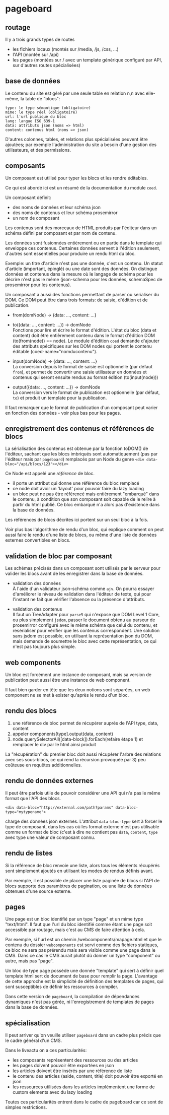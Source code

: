 pageboard
=========

routage
-------

Il y a trois grands types de routes

- les fichiers locaux (montés sur /media, /js, /css, ...)
- l'API (montée sur /api)
- les pages (montées sur / avec un template générique configuré par API,
sur d'autres routes spécialisées)


base de données
---------------

Le contenu du site est géré par une seule table en relation n,n avec elle-même,
la table de "blocs":

```
type: le type sémantique (obligatoire)
mime: le type réel (obligatoire)
url: l'url publique du bloc
lang: langue ISO 639-1
data: attributs json (noms => html)
content: contenus html (noms => json)
```

D'autres colonnes, tables, et relations plus spécialisées peuvent être ajoutées;
par exemple l'administration du site a besoin d'une gestion des utilisateurs,
et des permissions.


composants
----------

Un composant est utilisé pour typer les blocs et les rendre éditables.

Ce qui est abordé ici est un résumé de la documentation du module `coed`.

Un composant définit:
- des noms de données et leur schéma json
- des noms de contenus et leur schéma prosemirror
- un nom de composant

Les contenus sont des morceaux de HTML produits par l'éditeur dans un schéma
défini par composant et par nom de contenu.

Les données sont fusionnées entièrement ou en partie dans le template qui
enveloppe ces contenus. Certaines données servent à l'édition seulement,
d'autres sont essentielles pour produire un rendu html du bloc.

Exemple: un titre d'article n'est pas une donnée, c'est un contenu.
Un statut d'article (important, épinglé) ou une date sont des données.
On distingue données et contenus dans la mesure où le langage de schéma pour
les décrire n'est pas le même (json-schema pour les données, schemaSpec de
prosemirror pour les contenus).

Un composant a aussi des fonctions permettant de parser ou serialiser du DOM.
Ce DOM peut être dans trois formats: de saisie, d'édition et de publication.

- from(domNode) -> {data: ..., content: ...}
- to({data: ..., content: ...}) -> domNode  
Fonctions pour lire et écrire le format d'édition.
L'état du bloc (data et content) doit être entièrement contenu dans le format
d'édition DOM (to(from(node)) == node).
Le module d'édition `coed` demande d'ajouter des attributs spécifiques sur les
DOM nodes qui portent le contenu éditable (coed-name="nomducontenu").

- input(domNode) -> {data: ..., content: ...}  
La conversion depuis le format de saisie est optionnelle (par défaut `from`),
et permet de convertir une saisie utilisateur en données et contenus qui seront
ensuite rendus au format édition (to(input(node)))

- output({data: ..., content: ...}) -> domNode  
La conversion vers le format de publication est optionnelle (par défaut, `to`) et
produit un template pour la publication.

Il faut remarquer que le format de publication d'un composant peut varier en
fonction des données - voir plus bas pour les pages.


enregistrement des contenus et références de blocs
--------------------------------------------------

La sérialisation des contenus est obtenue par la fonction toDOM() de l'éditeur,
sachant que les blocs imbriqués sont automatiquement (pas par l'éditeur mais
par `pageboard`) remplacés par un Node du genre
`<div data-bloc="/api/blocs/123"></div>`

Ce Node est appelé une *référence* de bloc.

- il porte un attribut qui donne une référence du bloc remplacé
- ce node doit avoir un 'layout' pour pouvoir faire du lazy loading
- un bloc peut ne pas être référencé mais entièrement "embarqué" dans le contenu,
à condition que son composant soit capable de le relire à partir du html publié.
Ce bloc embarqué n'a alors pas d'existence dans la base de données.

Les références de blocs décrites ici portent sur un seul bloc à la fois.

Voir plus bas l'algorithme de rendu d'un bloc, qui explique comment on peut
aussi faire le rendu d'une liste de blocs, ou même d'une liste de données
externes convertibles en blocs.


validation de bloc par composant
--------------------------------

Les schémas précisés dans un composant sont utilisés par le serveur pour valider
les blocs avant de les enregistrer dans la base de données.

- validation des données  
  À l'aide d'un validateur json-schéma comme `ajv`.
  On pourra essayer d'améliorer le niveau de validation dans l'éditeur de texte,
  qui pour l'instant ne fait que vérifier l'absence ou la présence d'attributs.

- validation des contenus  
  Il faut un TreeAdapter pour `parse5` qui n'expose que DOM Level 1 Core, ou plus
  simplement `jsdom`, passer le document obtenu au parseur de prosemirror configuré
  avec le même schéma que celui du contenu, et resérialiser pour vérifier que
  les contenus correspondent.
  Une solution sans jsdom est possible, en utilisant la représentation json du DOM,
  mais demande de soumettre le bloc avec cette représentation, ce qui n'est pas
  toujours plus simple.


web components
--------------

Un bloc est forcément une instance de composant, mais sa version de publication
peut aussi être une instance de web component.

Il faut bien garder en tête que les deux notions sont séparées, un web component
ne se met à exister qu'après le rendu d'un bloc.


rendu des blocs
---------------

1) une référence de bloc permet de récupérer auprès de l'API type, data, content
2) appeler components[type].output(data, content)
3) node.querySelectorAll([data-block]).forEach(refaire étape 1) et remplacer
le div par le html ainsi produit

La "récupération" du premier bloc doit aussi récupérer l'arbre des relations avec
ses sous-blocs, ce qui rend la récursion provoquée par 3) peu coûteuse en requêtes
additionnelles.


rendu de données externes
-------------------------

Il peut être parfois utile de pouvoir considérer une API qui n'a pas le même
format que l'API des blocs.

`<div data-bloc="http://external.com/path?params" data-bloc-type="mytypename">`

charge des données json externes. L'attribut `data-bloc-type` sert à forcer le
type de composant, dans les cas où les format externe n'est pas utilisable comme
un format de bloc (c'est à dire ne contient pas `data`, `content`, `type` avec
type une valeur de composant connu.


rendu de listes
---------------

Si la référence de bloc renvoie une liste, alors tous les éléments récupérés
sont simplement ajoutés en utilisant les modes de rendus définis avant.

Par exemple, il est possible de placer une liste paginée de blocs si l'API
de blocs supporte des paramètres de pagination, ou une liste de données
obtenues d'une source externe.


pages
-----

Une page est un bloc identifié par un type "page" et un mime type "text/html".
Il faut que l'url du bloc identifié comme étant une page soit accessible par
routage, mais c'est au CMS de faire attention à cela.

Par exemple, si l'url est un chemin /webcomponents/mapage.html et que le contenu
du dossier `webcomponents` est servi comme des fichiers statiques, ce bloc ne
sera pas prérendu mais sera visible comme une page dans le CMS. Dans ce cas le
CMS aurait plutôt dû donner un type "component" ou autre, mais pas "page".

Un bloc de type page possède une donnée "template" qui sert à définir quel
template html sert de document de base pour remplir la page.
L'avantage de cette approche est la simplicité de définition des templates de
pages, qui sont susceptibles de définir les ressources à compiler.

Dans cette version de `pageboard`, la compilation de dépendances dynamiques
n'est pas gérée, ni l'enregistrement de templates de pages dans la base de données.


spécialisation
--------------

Il peut arriver qu'on veuille utiliser `pageboard` dans un cadre plus précis
que le cadre général d'un CMS.

Dans le liveactu on a ces particularités:

- les composants représentent des ressources ou des articles
- les pages doivent pouvoir être exportées en json
- les articles doivent être insérés par une référence de liste
- le contenu des articles (aside, content, title) doit pouvoir être exporté en json
- les ressources utilisées dans les articles implémentent une forme de custom elements
avec du lazy loading

Toutes ces particularités entrent dans le cadre de pageboard car ce sont de
simples restrictions.

